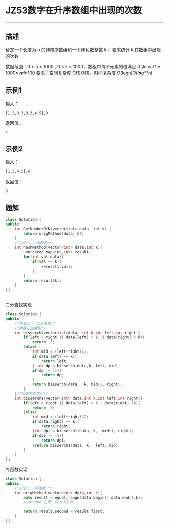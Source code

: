 # JZ53数字在升序数组中出现的次数

---

## 描述

给定一个长度为 n 的非降序数组和一个非负数整数 k ，要求统计 k 在数组中出现的次数

数据范围：0 $\le$ n $\le$ 1000 , 0 $\le$ k $\le$ 1000，数组中每个元素的值满足 0 \le val \le 1000≤*v**a**l*≤100
要求：空间复杂度 O(1)*O*(1)，时间复杂度 O(logn)*O*(*l**o**g**n*)

## 示例1

输入：

```
[1,2,3,3,3,3,4,5],3
```

返回值：

```
4
```

## 示例2

输入：

```
[1,3,4,5],6
```

返回值：

```
0
```



## 题解

```cpp
class Solution {
public:
    int GetNumberOfK(vector<int> data ,int k) {
        return origMethod(data, k);
    }
    /*方法一： 哈希表*/
    int hashMethod(vector<int> data,int k){
        unordered_map<int,int> result;
        for(int val:data){
            if(val == k){
                ++result[val];
            }
        }
        return result[k];
    }
}；
    
```

二分查找实现

```cpp
class Solution {
public:
    /*方法二： 二分查找*/
    /*找最左边索引*/
    int bisserch(vector<int>data, int k,int left,int right){
        if(left > right || data[left] > k || data[right] < k){
            return -1;
        }else{
            int mid = (left+right)/2;
            if(data[left] == k){
                return left;
            } int dp = bisserch(data,k, left, mid);
            if(dp != -1){
                return dp;
            }
            return bisserch(data,  k, mid+1, right);
        }
    }/*找最右边索引*/
    int bisserch1(vector<int> data,int k,int left,int right){
        if(left > right || data[left] > k|| data[right] <k){
            return -5;
        }else{
            int mid = (left+right)/2;
            if(data[right] == k){
                return right;
            }int dpi = bisserch1(data, k,  mid+1, right);
            if(dpi != -5){
                return dpi;
            }return bisserch1(data, k,  left, mid);
        }
    }
}；

```

库函数实现

```cpp
class Solution {
public:
	/*方法3 ：库函数 */
    int origMethod(vector<int> data,int k){
        auto result = equal_range(data.begin(),data.end(),k);
        //second 左界，frist右界
       
        return result.second - result.first;
    }
}；
```

